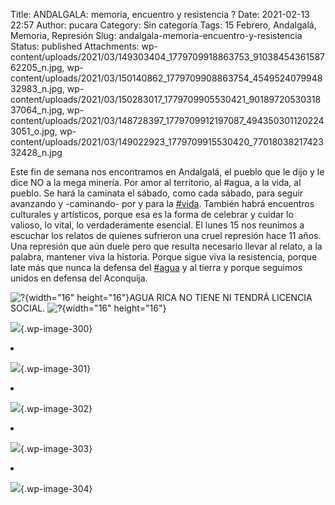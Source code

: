 Title: ANDALGALA: memoria, encuentro y resistencia ?
Date: 2021-02-13 22:57
Author: pucara
Category: Sin categoría
Tags: 15 Febrero, Andalgalá, Memoria, Represión
Slug: andalgala-memoria-encuentro-y-resistencia
Status: published
Attachments: wp-content/uploads/2021/03/149303404_1779709918863753_9103845436158762205_n.jpg, wp-content/uploads/2021/03/150140862_1779709908863754_454952407994832983_n.jpg, wp-content/uploads/2021/03/150283017_1779709905530421_9018972053031837064_n.jpg, wp-content/uploads/2021/03/148728397_1779709912197087_4943503011202243051_o.jpg, wp-content/uploads/2021/03/149022923_1779709915530420_7701803821742332428_n.jpg

<!-- wp:paragraph -->

Este fin de semana nos encontramos en Andalgalá, el pueblo que le dijo y le dice NO a la mega minería. Por amor al territorio, al \#agua, a la vida, al pueblo. Se hará la caminata el sábado, como cada sábado, para seguir avanzando y -caminando- por y para la [\#vida](https://www.facebook.com/hashtag/vida?__eep__=6&__cft__%5B0%5D=AZWuKgn4IzcFlcoavO_og81e7msNYtpDoM4RvNua1TZ0T72y51EeISsBDwX__aO6rh5xHxjFrD1fTbQBPxpTTKFUsdtwBf9yuJ3OWKcdjxydQvati0J9kFAaJIcuF0py66DYCdrzt7x8ZueH7YM_Mdmt&__tn__=*NK-R). También habrá encuentros culturales y artísticos, porque esa es la forma de celebrar y cuidar lo valioso, lo vital, lo verdaderamente esencial. El lunes 15 nos reunimos a escuchar los relatos de quienes sufrieron una cruel represión hace 11 años. Una represión que aún duele pero que resulta necesario llevar al relato, a la palabra, mantener viva la historia. Porque sigue viva la resistencia, porque late más que nunca la defensa del [\#agua](https://www.facebook.com/hashtag/agua?__eep__=6&__cft__%5B0%5D=AZWuKgn4IzcFlcoavO_og81e7msNYtpDoM4RvNua1TZ0T72y51EeISsBDwX__aO6rh5xHxjFrD1fTbQBPxpTTKFUsdtwBf9yuJ3OWKcdjxydQvati0J9kFAaJIcuF0py66DYCdrzt7x8ZueH7YM_Mdmt&__tn__=*NK-R) y al tierra y porque seguimos unidos en defensa del Aconquija.

<!-- /wp:paragraph -->

<!-- wp:paragraph -->

![?](https://static.xx.fbcdn.net/images/emoji.php/v9/tc8/1.5/16/1f6ab.png){width="16" height="16"}AGUA RICA NO TIENE NI TENDRÁ LICENCIA SOCIAL. ![?](https://static.xx.fbcdn.net/images/emoji.php/v9/tc8/1.5/16/1f6ab.png){width="16" height="16"}

<!-- /wp:paragraph -->

<!-- wp:gallery {"ids":[300,301,302,303,304],"linkTo":"none"} -->

![](http://asamblea-pucara.ar/wp-content/uploads/2021/03/148728397_1779709912197087_4943503011202243051_o-1024x1024.jpg){.wp-image-300}

</li>
<li class="blocks-gallery-item">

![]({static}wp-content/uploads/2021/03/149022923_1779709915530420_7701803821742332428_n.jpg){.wp-image-301}

</li>
<li class="blocks-gallery-item">

![]({static}wp-content/uploads/2021/03/149303404_1779709918863753_9103845436158762205_n.jpg){.wp-image-302}

</li>
<li class="blocks-gallery-item">

![]({static}wp-content/uploads/2021/03/150140862_1779709908863754_454952407994832983_n.jpg){.wp-image-303}

</li>
<li class="blocks-gallery-item">

![]({static}wp-content/uploads/2021/03/150283017_1779709905530421_9018972053031837064_n.jpg){.wp-image-304}

</li>
</ul>
</figure>

<!-- /wp:gallery -->
